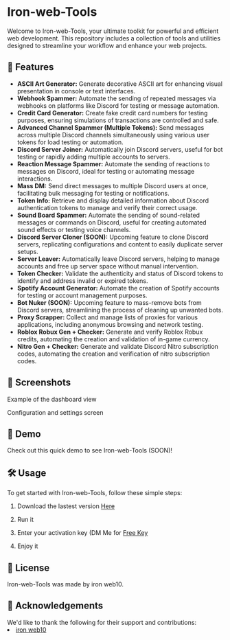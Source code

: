 <h1>Iron-web-Tools</h1>

<p>Welcome to Iron-web-Tools, your ultimate toolkit for powerful and efficient web development. This repository includes a collection of tools and utilities designed to streamline your workflow and enhance your web projects.</p>

<h2>🚀 Features</h2>
<ul> <li><strong>ASCII Art Generator:</strong> Generate decorative ASCII art for enhancing visual presentation in console or text interfaces.</li> <li><strong>Webhook Spammer:</strong> Automate the sending of repeated messages via webhooks on platforms like Discord for testing or message automation.</li> <li><strong>Credit Card Generator:</strong> Create fake credit card numbers for testing purposes, ensuring simulations of transactions are controlled and safe.</li> <li><strong>Advanced Channel Spammer (Multiple Tokens):</strong> Send messages across multiple Discord channels simultaneously using various user tokens for load testing or automation.</li> <li><strong>Discord Server Joiner:</strong> Automatically join Discord servers, useful for bot testing or rapidly adding multiple accounts to servers.</li> <li><strong>Reaction Message Spammer:</strong> Automate the sending of reactions to messages on Discord, ideal for testing or automating message interactions.</li> <li><strong>Mass DM:</strong> Send direct messages to multiple Discord users at once, facilitating bulk messaging for testing or notifications.</li> <li><strong>Token Info:</strong> Retrieve and display detailed information about Discord authentication tokens to manage and verify their correct usage.</li> <li><strong>Sound Board Spammer:</strong> Automate the sending of sound-related messages or commands on Discord, useful for creating automated sound effects or testing voice channels.</li> <li><strong>Discord Server Cloner (SOON):</strong> Upcoming feature to clone Discord servers, replicating configurations and content to easily duplicate server setups.</li> <li><strong>Server Leaver:</strong> Automatically leave Discord servers, helping to manage accounts and free up server space without manual intervention.</li> <li><strong>Token Checker:</strong> Validate the authenticity and status of Discord tokens to identify and address invalid or expired tokens.</li> <li><strong>Spotify Account Generator:</strong> Automate the creation of Spotify accounts for testing or account management purposes.</li> <li><strong>Bot Nuker (SOON):</strong> Upcoming feature to mass-remove bots from Discord servers, streamlining the process of cleaning up unwanted bots.</li> <li><strong>Proxy Scrapper:</strong> Collect and manage lists of proxies for various applications, including anonymous browsing and network testing.</li> <li><strong>Roblox Robux Gen + Checker:</strong> Generate and verify Roblox Robux credits, automating the creation and validation of in-game currency.</li> <li><strong>Nitro Gen + Checker:</strong> Generate and validate Discord Nitro subscription codes, automating the creation and verification of nitro subscription codes.</li> </ul>

<h2>📸 Screenshots</h2>
Example of the dashboard view

Configuration and settings screen

<h2>🎥 Demo</h2>
Check out this quick demo to see Iron-web-Tools (SOON)!


<h2>🛠️ Usage</h2>
To get started with Iron-web-Tools, follow these simple steps:

1. Download the lastest version <a rel="noopener" target="_new" href="https://github.com/ironweb10/Iron-web-Tools">Here</a>

2. Run it

3. Enter your activation key (DM Me for <a rel="noopener" target="_new" href="https://dsc.gg/iron-web10">Free Key</a>

4. Enjoy it

<h2>📜 License</h2>
Iron-web-Tools was made by iron web10.

<h2>🤝 Acknowledgements</h2>
We'd like to thank the following for their support and contributions:

<li><a rel="noopener" target="_new" href="https://github.com/ironweb10">iron web10</a></li>



